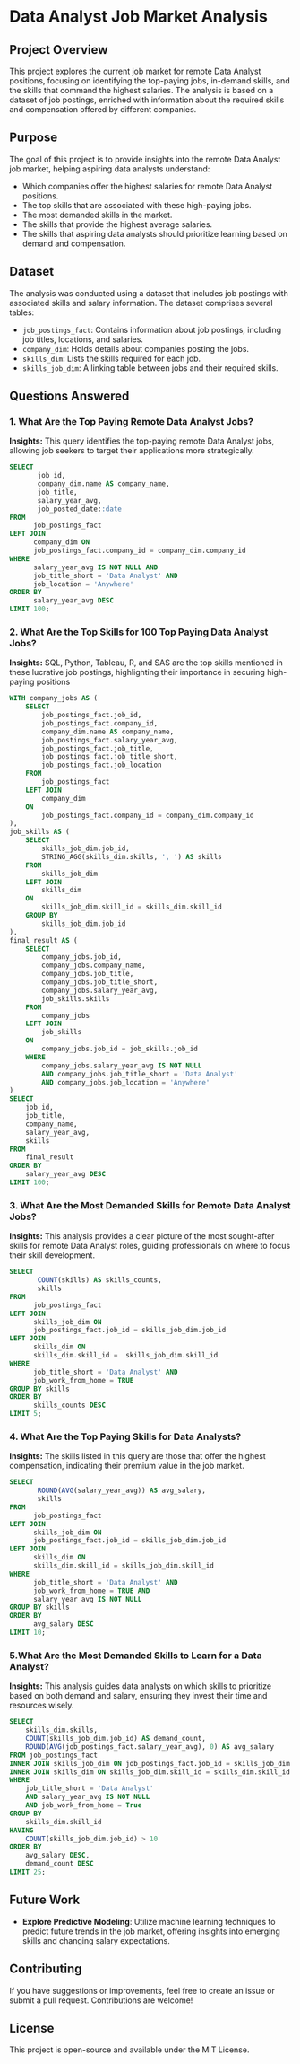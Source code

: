 # Data Analyst Job Market Analysis

## Project Overview

This project explores the current job market for remote Data Analyst positions, focusing on identifying the top-paying jobs, in-demand skills, and the skills that command the highest salaries. The analysis is based on a dataset of job postings, enriched with information about the required skills and compensation offered by different companies.

## Purpose

The goal of this project is to provide insights into the remote Data Analyst job market, helping aspiring data analysts understand:
- Which companies offer the highest salaries for remote Data Analyst positions.
- The top skills that are associated with these high-paying jobs.
- The most demanded skills in the market.
- The skills that provide the highest average salaries.
- The skills that aspiring data analysts should prioritize learning based on demand and compensation.

## Dataset

The analysis was conducted using a dataset that includes job postings with associated skills and salary information. The dataset comprises several tables:
- `job_postings_fact`: Contains information about job postings, including job titles, locations, and salaries.
- `company_dim`: Holds details about companies posting the jobs.
- `skills_dim`: Lists the skills required for each job.
- `skills_job_dim`: A linking table between jobs and their required skills.

## Questions Answered

### 1. What Are the Top Paying Remote Data Analyst Jobs?
**Insights:** This query identifies the top-paying remote Data Analyst jobs, allowing job seekers to target their applications more strategically.

```sql
SELECT 
       job_id,
       company_dim.name AS company_name,
       job_title,
       salary_year_avg,
       job_posted_date::date
FROM 
      job_postings_fact
LEFT JOIN
      company_dim ON
      job_postings_fact.company_id = company_dim.company_id
WHERE
      salary_year_avg IS NOT NULL AND
      job_title_short = 'Data Analyst' AND
      job_location = 'Anywhere'
ORDER BY
      salary_year_avg DESC 
LIMIT 100;
```
### 2. What Are the Top Skills for 100 Top Paying Data Analyst Jobs?
**Insights:** SQL, Python, Tableau, R, and SAS are the top skills mentioned in these lucrative job postings, highlighting their importance in securing high-paying positions

```sql
WITH company_jobs AS (
    SELECT 
        job_postings_fact.job_id,
        job_postings_fact.company_id,
        company_dim.name AS company_name,
        job_postings_fact.salary_year_avg,
        job_postings_fact.job_title,
        job_postings_fact.job_title_short,
        job_postings_fact.job_location
    FROM 
        job_postings_fact
    LEFT JOIN 
        company_dim 
    ON 
        job_postings_fact.company_id = company_dim.company_id
),
job_skills AS (
    SELECT 
        skills_job_dim.job_id,
        STRING_AGG(skills_dim.skills, ', ') AS skills
    FROM 
        skills_job_dim
    LEFT JOIN 
        skills_dim 
    ON 
        skills_job_dim.skill_id = skills_dim.skill_id
    GROUP BY 
        skills_job_dim.job_id
),
final_result AS (
    SELECT 
        company_jobs.job_id,
        company_jobs.company_name,
        company_jobs.job_title, 
        company_jobs.job_title_short, 
        company_jobs.salary_year_avg,
        job_skills.skills
    FROM 
        company_jobs
    LEFT JOIN 
        job_skills 
    ON 
        company_jobs.job_id = job_skills.job_id
    WHERE 
        company_jobs.salary_year_avg IS NOT NULL 
        AND company_jobs.job_title_short = 'Data Analyst' 
        AND company_jobs.job_location = 'Anywhere'
)
SELECT 
    job_id,
    job_title,
    company_name,
    salary_year_avg,
    skills
FROM 
    final_result
ORDER BY 
    salary_year_avg DESC 
LIMIT 100;
```

### 3. What Are the Most Demanded Skills for Remote Data Analyst Jobs?
**Insights:** This analysis provides a clear picture of the most sought-after skills for remote Data Analyst roles, guiding professionals on where to focus their skill development.

```sql
SELECT 
       COUNT(skills) AS skills_counts,
       skills
FROM 
      job_postings_fact
LEFT JOIN
      skills_job_dim ON
      job_postings_fact.job_id = skills_job_dim.job_id
LEFT JOIN
      skills_dim ON
      skills_dim.skill_id =  skills_job_dim.skill_id 
WHERE
      job_title_short = 'Data Analyst' AND
      job_work_from_home = TRUE
GROUP BY skills
ORDER BY
      skills_counts DESC 
LIMIT 5;
```


### 4. What Are the Top Paying Skills for Data Analysts?
**Insights:** The skills listed in this query are those that offer the highest compensation, indicating their premium value in the job market.

```sql
SELECT 
       ROUND(AVG(salary_year_avg)) AS avg_salary,
       skills
FROM 
      job_postings_fact
LEFT JOIN
      skills_job_dim ON
      job_postings_fact.job_id = skills_job_dim.job_id
LEFT JOIN
      skills_dim ON
      skills_dim.skill_id = skills_job_dim.skill_id 
WHERE
      job_title_short = 'Data Analyst' AND
      job_work_from_home = TRUE AND
      salary_year_avg IS NOT NULL
GROUP BY skills
ORDER BY
      avg_salary DESC
LIMIT 10;
```

### 5.What Are the Most Demanded Skills to Learn for a Data Analyst?
**Insights:** This analysis guides data analysts on which skills to prioritize based on both demand and salary, ensuring they invest their time and resources wisely.

```sql
SELECT 
    skills_dim.skills,
    COUNT(skills_job_dim.job_id) AS demand_count,
    ROUND(AVG(job_postings_fact.salary_year_avg), 0) AS avg_salary
FROM job_postings_fact
INNER JOIN skills_job_dim ON job_postings_fact.job_id = skills_job_dim.job_id
INNER JOIN skills_dim ON skills_job_dim.skill_id = skills_dim.skill_id
WHERE
    job_title_short = 'Data Analyst'
    AND salary_year_avg IS NOT NULL
    AND job_work_from_home = True 
GROUP BY
    skills_dim.skill_id
HAVING
    COUNT(skills_job_dim.job_id) > 10
ORDER BY
    avg_salary DESC,
    demand_count DESC
LIMIT 25;
```

## Future Work

- **Explore Predictive Modeling**: Utilize machine learning techniques to predict future trends in the job market, offering insights into emerging skills and changing salary expectations.

## Contributing
If you have suggestions or improvements, feel free to create an issue or submit a pull request. Contributions are welcome!

## License
This project is open-source and available under the MIT License.

